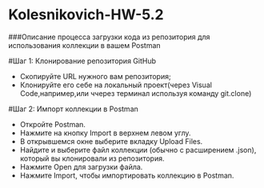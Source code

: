 # Kolesnikovich-HW-5.2
###Описание процесса загрузки кода из репозитория для использования коллекции в вашем Postman

#Шаг 1: Клонирование репозитория GitHub

- Скопируйте URL нужного вам репозитория;
- Клонируйте его себе на локальный проект(через Visual Code,например,или ччерез терминал используя команду git.clone)

#Шаг 2: Импорт коллекции в Postman
- Откройте Postman.
- Нажмите на кнопку Import в верхнем левом углу.
- В открывшемся окне выберите вкладку Upload Files.
- Найдите и выберите файл коллекции (обычно с расширением .json), который вы клонировали из репозитория.
- Нажмите Open для загрузки файла.
- Нажмите Import, чтобы импортировать коллекцию в Postman.
